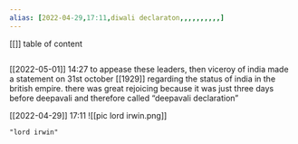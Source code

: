 ```yaml
---
alias: [2022-04-29,17:11,diwali declaraton,,,,,,,,,,]
---
```

[[]]
table of content
```toc
```

[[2022-05-01]] 14:27
to appease these leaders, then viceroy of india made a statement on 31st october [[1929]] regarding the status of india in the british empire. there was great rejoicing because it was just three days before deepavali and therefore called “deepavali declaration”

[[2022-04-29]] 17:11
![[pic lord irwin.png]]
```query
"lord irwin"
```